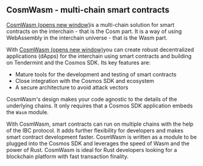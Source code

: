 CosmWasm - multi-chain smart contracts
--------------------------------------

[CosmWasm (opens new window)](https://cosmwasm.com/)is a multi-chain solution for smart contracts on the interchain - that is the Cosm part. It is a way of using WebAssembly in the interchain universe - that is the Wasm part.

With [CosmWasm (opens new window)](https://cosmwasm.com/)you can create robust decentralized applications (dApps) for the interchain using smart contracts and building on Tendermint and the Cosmos SDK. Its key features are:

-   Mature tools for the development and testing of smart contracts
-   Close integration with the Cosmos SDK and ecosystem
-   A secure architecture to avoid attack vectors

CosmWasm's design makes your code agnostic to the details of the underlying chains. It only requires that a Cosmos SDK application embeds the `Wasm` module.

With CosmWasm, smart contracts can run on multiple chains with the help of the IBC protocol. It adds further flexibility for developers and makes smart contract development faster. CosmWasm is written as a module to be plugged into the Cosmos SDK and leverages the speed of Wasm and the power of Rust. CosmWasm is ideal for Rust developers looking for a blockchain platform with fast transaction finality.